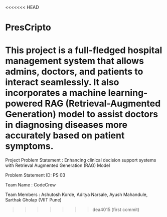 <<<<<<< HEAD
# PresCripto
This project is a full-fledged hospital management system that allows admins, doctors, and patients to interact seamlessly. It also incorporates a machine learning-powered RAG (Retrieval-Augmented Generation) model to assist doctors in diagnosing diseases more accurately based on patient symptoms.
=======
Project Problem Statement : Enhancing clinical decision support systems with Retrieval Augmented Generation (RAG) Model

Problem Statement ID: PS 03

Team Name : CodeCrew

Team Members : Ashutosh Korde, Aditya Narsale, Ayush Mahandule, Sarthak Gholap (VIIT Pune)
>>>>>>> dea4015 (first commit)
